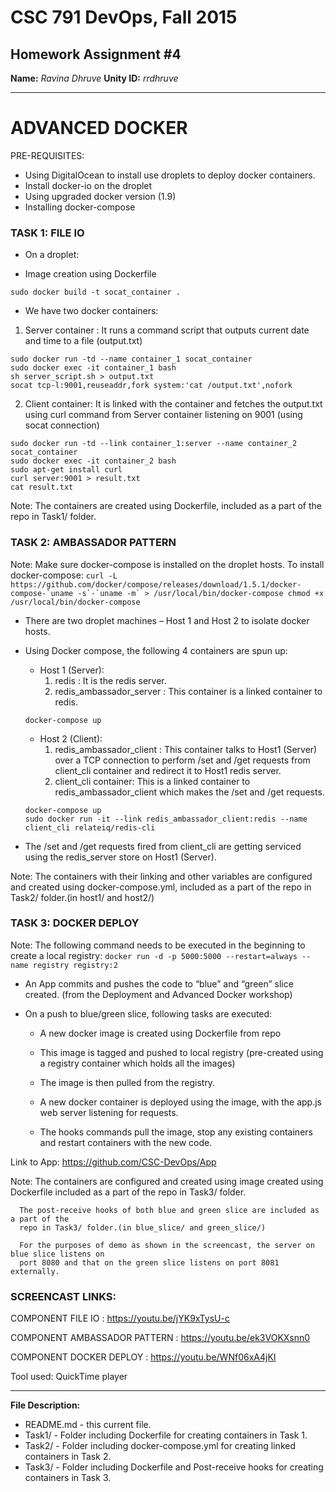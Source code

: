 # CSC 791 DevOps, Fall 2015

## Homework Assignment #4

**Name:** *Ravina Dhruve*
**Unity ID:** *rrdhruve*
___


ADVANCED DOCKER
=========================

PRE-REQUISITES:

- Using DigitalOcean to install use droplets to deploy docker containers.
- Install docker-io on the droplet
- Using upgraded docker version (1.9)
- Installing docker-compose


### TASK 1: FILE IO

+ On a droplet: 

- Image creation using Dockerfile
```
sudo docker build -t socat_container .
```

- We have two docker containers:
1. Server container : It runs a command script that outputs current date and time to a file (output.txt)
```
sudo docker run -td --name container_1 socat_container
sudo docker exec -it container_1 bash
sh server_script.sh > output.txt
socat tcp-l:9001,reuseaddr,fork system:'cat /output.txt',nofork
```

2. Client container: It is linked with the container and fetches the output.txt using curl command from
					Server container listening on 9001 (using socat connection)
```
sudo docker run -td --link container_1:server --name container_2 socat_container
sudo docker exec -it container_2 bash
sudo apt-get install curl
curl server:9001 > result.txt
cat result.txt
```

Note: The containers are created using Dockerfile, included as a part of the repo in Task1/ folder.



### TASK 2: AMBASSADOR PATTERN

Note: Make sure docker-compose is installed on the droplet hosts.
	  To install docker-compose:
      ```
      curl -L https://github.com/docker/compose/releases/download/1.5.1/docker-compose-`uname -s`-`uname -m` > /usr/local/bin/docker-compose
      chmod +x /usr/local/bin/docker-compose
      ```

+ There are two droplet machines – Host 1 and Host 2 to isolate docker hosts.

+ Using Docker compose, the following 4 containers are spun up:
	- Host 1 (Server): 
		1) redis : It is the redis server.
		2) redis_ambassador_server : This container is a linked container to redis.
	```
	docker-compose up
	```

	- Host 2 (Client): 
		1) redis_ambassador_client : This container talks to Host1 (Server) over a TCP connection
              						 to perform /set and /get requests from client_cli container 
              						 and redirect it to Host1 redis server.
		2) client_cli container: This is a linked container to redis_ambassador_client which makes
								 the /set and /get requests.
	```
	docker-compose up
	sudo docker run -it --link redis_ambassador_client:redis --name client_cli relateiq/redis-cli
	```

+ The /set and /get requests fired from client_cli are getting serviced using the redis_server store
  on Host1 (Server).

Note: The containers with their linking and other variables are configured and created using
      docker-compose.yml, included as a part of the repo in Task2/ folder.(in host1/ and host2/)


	
### TASK 3: DOCKER DEPLOY

Note: The following command needs to be executed in the beginning to create a local registry:
	  ```
	  docker run -d -p 5000:5000 --restart=always --name registry registry:2
	  ```

+ An App commits and pushes the code to “blue” and “green” slice created. (from the Deployment
  and Advanced Docker workshop)

+ On a push to blue/green slice, following tasks are executed:
	- A new docker image is created using Dockerfile from repo

	- This image is tagged and pushed to local registry (pre-created using a registry container
	  which holds all the images)

	- The image is then pulled from the registry.

	- A new docker container is deployed using the image, with the
	  app.js web server listening for requests.

	- The hooks commands pull the image, stop any existing containers
	  and restart containers with the new code.


Link to App: https://github.com/CSC-DevOps/App

Note: The containers are configured and created using image created using Dockerfile
      included as a part of the repo in Task3/ folder. 

      The post-receive hooks of both blue and green slice are included as a part of the
      repo in Task3/ folder.(in blue_slice/ and green_slice/)
      
      For the purposes of demo as shown in the screencast, the server on blue slice listens on 
      port 8080 and that on the green slice listens on port 8081 externally.



### SCREENCAST LINKS:

COMPONENT FILE IO : https://youtu.be/jYK9xTysU-c

COMPONENT AMBASSADOR PATTERN : https://youtu.be/ek3VOKXsnn0

COMPONENT DOCKER DEPLOY : https://youtu.be/WNf06xA4jKI

Tool used: QuickTime player
___


**File Description:**

+ README.md - this current file.
+ Task1/ - Folder including Dockerfile for creating containers in Task 1.
+ Task2/ - Folder including docker-compose.yml for creating linked containers in Task 2.
+ Task3/ - Folder including Dockerfile and Post-receive hooks for creating containers in Task 3.
